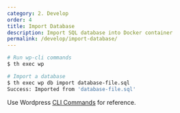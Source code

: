 ```yaml
---
category: 2. Develop
order: 4
title: Import Database
description: Import SQL database into Docker container
permalink: /develop/import-database/
---
```


```sh
# Run wp-cli commands
$ th exec wp 

# Import a database
$ th exec wp db import database-file.sql
Success: Imported from 'database-file.sql'
```

Use Wordpress [CLI Commands](https://developer.wordpress.org/cli/commands/) for reference.
